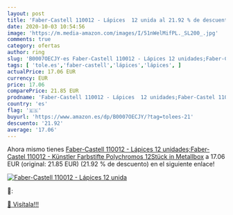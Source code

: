 ```yaml
---
layout: post
title: 'Faber-Castell 110012 - Lápices  12 unida al 21.92 % de descuento'
date: 2020-10-03 10:54:56
image: 'https://m.media-amazon.com/images/I/51nWelMifPL._SL200_.jpg'
comments: true
category: ofertas
author: ring
slug: 'B0007OECJY-es Faber-Castell 110012 - Lápices 12 unidades;Faber-Castel...'
tags: [ 'tole.es','faber-castell','lápices','lápices', ]
actualPrice: 17.06 EUR
currency: EUR
price: 17.06
comparePrice: 21.85 EUR
prodname: 'Faber-Castell 110012 - Lápices  12 unidades;Faber-Castel 110012 - Künstler Farbstifte Polychromos 12Stück in Metallbox'
country: 'es'
flag: '🇪🇸'
buyurl: 'https://www.amazon.es/dp/B0007OECJY/?tag=tolees-21'
descuento: '21.92'
average: '17.06'
---
```


Ahora mismo tienes [Faber-Castell 110012 - Lápices  12 unidades;Faber-Castel 110012 - Künstler Farbstifte Polychromos 12Stück in Metallbox](https://www.amazon.es/dp/B0007OECJY/?tag=tolees-21) a 17.06 EUR (original: 21.85 EUR) (21.92 %  de descuento) en el siguiente enlace!

[![Faber-Castell 110012 - Lápices  12 unida](https://m.media-amazon.com/images/I/51nWelMifPL._SL200_.jpg)](https://www.amazon.es/dp/B0007OECJY/?tag=tolees-21)

🔎:


[🛒 Visítala!!!](https://www.amazon.es/dp/B0007OECJY/?tag=tolees-21)
